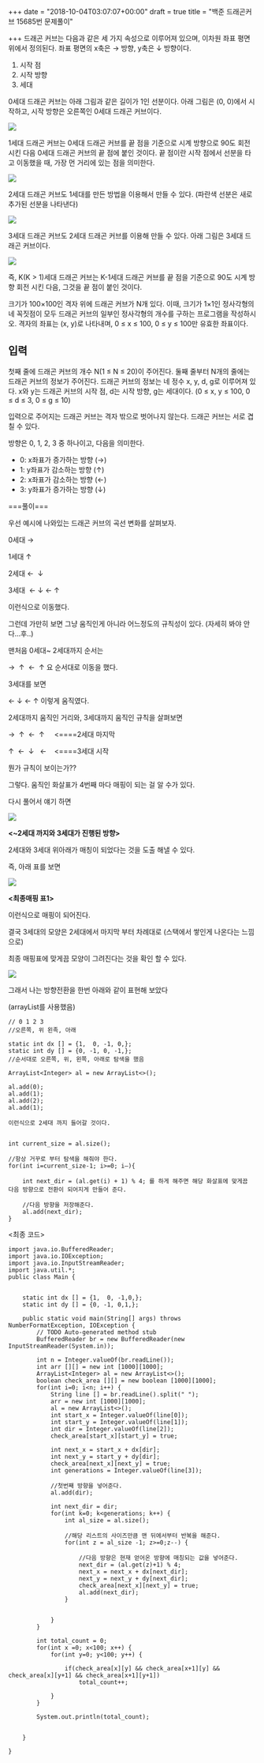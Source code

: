 +++
date = "2018-10-04T03:07:07+00:00"
draft = true
title = "백준 드래곤커브 15685번 문제풀이"

+++
드래곤 커브는 다음과 같은 세 가지 속성으로 이루어져 있으며, 이차원 좌표 평면 위에서 정의된다. 좌표 평면의 x축은 → 방향, y축은 ↓ 방향이다.

1. 시작 점
2. 시작 방향
3. 세대

0세대 드래곤 커브는 아래 그림과 같은 길이가 1인 선분이다. 아래 그림은 (0, 0)에서 시작하고, 시작 방향은 오른쪽인 0세대 드래곤 커브이다.

![](https://onlinejudgeimages.s3-ap-northeast-1.amazonaws.com/problem/15685/1.png)

1세대 드래곤 커브는 0세대 드래곤 커브를 끝 점을 기준으로 시계 방향으로 90도 회전시킨 다음 0세대 드래곤 커브의 끝 점에 붙인 것이다. 끝 점이란 시작 점에서 선분을 타고 이동했을 때, 가장 먼 거리에 있는 점을 의미한다.

![](https://onlinejudgeimages.s3-ap-northeast-1.amazonaws.com/problem/15685/2.png)

2세대 드래곤 커브도 1세대를 만든 방법을 이용해서 만들 수 있다. (파란색 선분은 새로 추가된 선분을 나타낸다)

![](https://onlinejudgeimages.s3-ap-northeast-1.amazonaws.com/problem/15685/3.png)

3세대 드래곤 커브도 2세대 드래곤 커브를 이용해 만들 수 있다. 아래 그림은 3세대 드래곤 커브이다.

![](https://onlinejudgeimages.s3-ap-northeast-1.amazonaws.com/problem/15685/4.png)

즉, K(K > 1)세대 드래곤 커브는 K-1세대 드래곤 커브를 끝 점을 기준으로 90도 시계 방향 회전 시킨 다음, 그것을 끝 점이 붙인 것이다.

크기가 100×100인 격자 위에 드래곤 커브가 N개 있다. 이때, 크기가 1×1인 정사각형의 네 꼭짓점이 모두 드래곤 커브의 일부인 정사각형의 개수를 구하는 프로그램을 작성하시오. 격자의 좌표는 (x, y)로 나타내며, 0 ≤ x ≤ 100, 0 ≤ y ≤ 100만 유효한 좌표이다.

## 입력

첫째 줄에 드래곤 커브의 개수 N(1 ≤ N ≤ 20)이 주어진다. 둘째 줄부터 N개의 줄에는 드래곤 커브의 정보가 주어진다. 드래곤 커브의 정보는 네 정수 x, y, d, g로 이루어져 있다. x와 y는 드래곤 커브의 시작 점, d는 시작 방향, g는 세대이다. (0 ≤ x, y ≤ 100, 0 ≤ d ≤ 3, 0 ≤ g ≤ 10)

입력으로 주어지는 드래곤 커브는 격자 밖으로 벗어나지 않는다. 드래곤 커브는 서로 겹칠 수 있다.

방향은 0, 1, 2, 3 중 하나이고, 다음을 의미한다.

* 0: x좌표가 증가하는 방향 (→)
* 1: y좌표가 감소하는 방향 (↑)
* 2: x좌표가 감소하는 방향 (←)
* 3: y좌표가 증가하는 방향 (↓)

===풀이===

우선 예시에 나와있는 드래곤 커브의 곡선 변화를 살펴보자.

0세대 →

1세대 ↑

2세대 ←  ↓

3세대  ← ↓ ← ↑

이런식으로 이동했다.

그런데 가만히 보면 그냥 움직인게 아니라 어느정도의 규칙성이 있다. (자세히 봐야 안다...후..)

맨처음 0세대\~ 2세대까지 순서는

→  ↑  ←  ↑ 요 순서대로 이동을 했다.

3세대를 보면

← ↓ ← ↑ 이렇게 움직였다.

2세대까지 움직인 거리와, 3세대까지 움직인 규칙을 살펴보면

→  ↑  ←  ↑     <====2세대 마지막

↑  ←  ↓   ←    <====3세대 시작

뭔가 규칙이 보이는가??

그렇다. 움직인 화살표가 4번째 마다 매핑이 되는 걸 알 수가 있다.

다시 풀어서 얘기 하면

![](/uploads/image1.jpeg)

**<\~2세대 까지와 3세대가 진행된 방향>**

2세대와 3세대 위아래가 매칭이 되었다는 것을 도출 해낼 수 있다.

즉, 아래 표를 보면

![](/uploads/image2.jpeg)

**<최종매핑 표1>**

이런식으로 매핑이 되어진다.

결국 3세대의 모양은 2세대에서 마지막 부터 차례대로 (스택에서 쌓인게 나온다는 느낌으로)

최종 매핑표에 맞게끔 모양이 그려진다는 것을 확인 할 수 있다.

![](/uploads/image3.jpeg)

그래서 나는 방향전환을 한번 아래와 같이 표현해 보았다

(arrayList를 사용했음)

    // 0 1 2 3
    //오른쪽, 위 왼족, 아래
    
    static int dx [] = {1,  0, -1, 0,};
    static int dy [] = {0, -1, 0, -1,};
    //순서대로 오른쪽, 위, 왼쪽, 아래로 탐색을 했음
    
    ArrayList<Integer> al = new ArrayList<>();
    
    al.add(0);
    al.add(1);
    al.add(2);
    al.add(1);
    
    이런식으로 2세대 까지 들어갈 것이다. 
    
    
    int current_size = al.size();
    
    //항상 거꾸로 부터 탐색을 해줘야 한다.
    for(int i=current_size-1; i>=0; i—){
     
        int next_dir = (al.get(i) + 1) % 4; 를 하게 해주면 해당 화살표에 맞게끔 다음 방향으로 전환이 되어지게 만들어 준다.
    
        //다음 방향을 저장해준다.
        al.add(next_dir);
    }

<최종 코드>

    import java.io.BufferedReader;
    import java.io.IOException;
    import java.io.InputStreamReader;
    import java.util.*;
    public class Main {
    
    
    	static int dx [] = {1,  0, -1,0,};
    	static int dy [] = {0, -1, 0,1,};
    
    	public static void main(String[] args) throws NumberFormatException, IOException {
    		// TODO Auto-generated method stub
    		BufferedReader br = new BufferedReader(new InputStreamReader(System.in));
    
    		int n = Integer.valueOf(br.readLine());
    		int arr [][] = new int [1000][1000];
    		ArrayList<Integer> al = new ArrayList<>();
    		boolean check_area [][] = new boolean [1000][1000];
    		for(int i=0; i<n; i++) {
    			String line [] = br.readLine().split(" ");
    			arr = new int [1000][1000];
    			al = new ArrayList<>();
    			int start_x = Integer.valueOf(line[0]);
    			int start_y = Integer.valueOf(line[1]);
    			int dir = Integer.valueOf(line[2]);
    			check_area[start_x][start_y] = true;
    
    			int next_x = start_x + dx[dir];
    			int next_y = start_y + dy[dir];
    			check_area[next_x][next_y] = true;
    			int generations = Integer.valueOf(line[3]);
    
    			//첫번째 방향을 넣어준다. 
    			al.add(dir);
    
    			int next_dir = dir;
    			for(int k=0; k<generations; k++) {
    				int al_size = al.size();
    
    				//해당 리스트의 사이즈만큼 맨 뒤에서부터 반복을 해준다. 
    				for(int z = al_size -1; z>=0;z--) {
    
    					//다음 방향은 현재 얻어온 방향에 매칭되는 값을 넣어준다.
    					next_dir = (al.get(z)+1) % 4;
    					next_x = next_x + dx[next_dir];
    					next_y = next_y + dy[next_dir];
    					check_area[next_x][next_y] = true;
    					al.add(next_dir);
    				}
    
    
    			}
    		}
    
    		int total_count = 0;
    		for(int x =0; x<100; x++) {
    			for(int y=0; y<100; y++) {
    
    				if(check_area[x][y] && check_area[x+1][y] && check_area[x][y+1] && check_area[x+1][y+1])
    					total_count++;
    
    			}
    		}
    
    		System.out.println(total_count);
    
    
    	}
    
    }